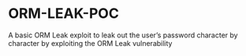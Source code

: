 # ORM-LEAK-POC
A basic ORM Leak exploit to leak out the user’s password character by character by exploiting the ORM Leak vulnerability
